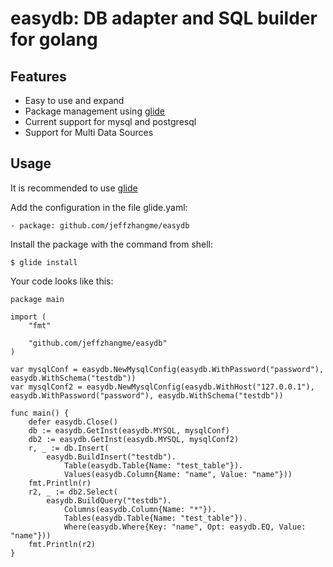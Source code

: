 # easydb: DB adapter and SQL builder for golang


## Features

* Easy to use and expand
* Package management using [glide](https://github.com/Masterminds/glide)
* Current support for mysql and postgresql
* Support for Multi Data Sources
## Usage

It is recommended to use [glide](https://github.com/Masterminds/glide)


Add the configuration in the file glide.yaml: 

```
- package: github.com/jeffzhangme/easydb
```

Install the package with the command from shell:

```
$ glide install
```

Your code looks like this:

```
package main

import (
	"fmt"

	"github.com/jeffzhangme/easydb"
)

var mysqlConf = easydb.NewMysqlConfig(easydb.WithPassword("password"), easydb.WithSchema("testdb"))
var mysqlConf2 = easydb.NewMysqlConfig(easydb.WithHost("127.0.0.1"), easydb.WithPassword("password"), easydb.WithSchema("testdb"))

func main() {
	defer easydb.Close()
	db := easydb.GetInst(easydb.MYSQL, mysqlConf)
	db2 := easydb.GetInst(easydb.MYSQL, mysqlConf2)
	r, _ := db.Insert(
		easydb.BuildInsert("testdb").
			Table(easydb.Table{Name: "test_table"}).
			Values(easydb.Column{Name: "name", Value: "name"}))
	fmt.Println(r)
	r2, _ := db2.Select(
		easydb.BuildQuery("testdb").
			Columns(easydb.Column{Name: "*"}).
			Tables(easydb.Table{Name: "test_table"}).
			Where(easydb.Where{Key: "name", Opt: easydb.EQ, Value: "name"}))
	fmt.Println(r2)
}
```
